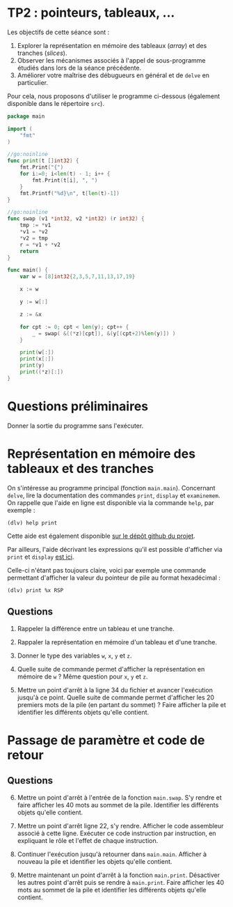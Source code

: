 # TP2 : pointeurs, tableaux, ...

Les objectifs de cette séance sont :

  1. Explorer la représentation en mémoire des tableaux (_array_) et des tranches (_slices_).
  2. Observer les mécanismes associés à l'appel de sous-programme étudiés dans lors de la séance précédente.
  3. Améliorer votre maîtrise des débugueurs en général et de `delve` en particulier.

Pour cela, nous proposons d'utiliser le programme ci-dessous (également disponible dans le répertoire `src`).

```go
package main

import (
	"fmt"
)

//go:noinline
func print(t []int32) {
	fmt.Print("{")
	for i:=0; i<len(t) - 1; i++ {
		fmt.Print(t[i], ", ")
	}
	fmt.Printf("%d}\n", t[len(t)-1])
}

//go:noinline
func swap (v1 *int32, v2 *int32) (r int32) {
	tmp := *v1
	*v1 = *v2
	*v2 = tmp
	r = *v1 + *v2
	return
}

func main() {
	var w = [8]int32{2,3,5,7,11,13,17,19}

	x := w

	y := w[:]

	z := &x

	for cpt := 0; cpt < len(y); cpt++ {
		_ = swap( &((*z)[cpt]), &(y[(cpt+2)%len(y)]) )
	}

	print(w[:])
	print(x[:])
	print(y)
	print((*z)[:])
}
```

# Questions préliminaires

Donner la sortie du programme sans l'exécuter.

# Représentation en mémoire des tableaux et des tranches 

On s'intéresse au programme principal (fonction `main.main`).
Concernant `delve`, lire la documentation des commandes `print`, `display` et `examinemem`. 
On rappelle que l'aide en ligne est disponible via la commande `help`, par exemple :

``` text
(dlv) help print
```

Cette aide est également disponible [sur le dépôt github du projet](https://github.com/go-delve/delve/blob/master/Documentation/cli/README.md).

Par ailleurs, l'aide décrivant les expressions qu'il est possible d'afficher via `print` et `display` [est ici](https://github.com/go-delve/delve/blob/master/Documentation/cli/expr.md).

Celle-ci n'étant pas toujours claire, voici par exemple une commande permettant d'afficher la valeur du pointeur de pile au format hexadécimal :

``` text
(dlv) print %x RSP
```

## Questions

1. Rappeler la différence entre un tableau et une tranche.

2. Rappaler la représentation en mémoire d'un tableau et d'une tranche.

3. Donner le type des variables `w`, `x`, `y` et `z`.

3. Quelle suite de commande permet d'afficher la représentation en mémoire de `w` ? Même question pour `x`, `y` et `z`.

4. Mettre un point d'arrêt à la ligne 34 du fichier et avancer l'exécution jusqu'à ce point. Quelle suite de commande permet d'afficher les 20 premiers mots de la pile (en partant du sommet) ? Faire afficher la pile et identifier les différents objets qu'elle contient. 

# Passage de paramètre et code de retour

## Questions 

6. Mettre un point d'arrêt à l'entrée de la fonction `main.swap`. S'y rendre et faire afficher les 40 mots au sommet de la pile. Identifier les différents objets qu'elle contient.

7. Mettre un point d'arrêt ligne 22, s'y rendre. Afficher le code assembleur associé à cette ligne. Exécuter ce code instruction par instruction, en expliquant le rôle et l'effet de chaque instruction.

8. Continuer l'exécution jusqu'à retourner dans `main.main`. Afficher à nouveau la pile et identifier les objets qu'elle contient.

9. Mettre maintenant un point d'arrêt à la fonction `main.print`. Désactiver les autres point d'arrêt puis se rendre à `main.print`. Faire afficher les 40 mots au sommet de la pile et identifier les différents objets qu'elle contient.

